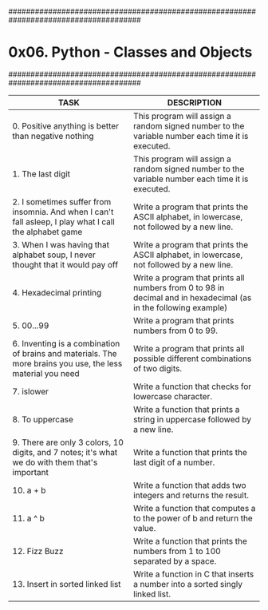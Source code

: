 
######################################################################################
# 0x06. Python - Classes and Objects
######################################################################################

| TASK | DESCRIPTION |
| ------ | ------ |
|0. Positive anything is better than negative nothing|This program will assign a random signed number to the variable number each time it is executed. |
|1. The last digit|This program will assign a random signed number to the variable number each time it is executed.|
|2. I sometimes suffer from insomnia. And when I can't fall asleep, I play what I call the alphabet game|Write a program that prints the ASCII alphabet, in lowercase, not followed by a new line.|
|3. When I was having that alphabet soup, I never thought that it would pay off |Write a program that prints the ASCII alphabet, in lowercase, not followed by a new line.|
|4. Hexadecimal printing|Write a program that prints all numbers from 0 to 98 in decimal and in hexadecimal (as in the following example)|
|5. 00...99|Write a program that prints numbers from 0 to 99.|
|6. Inventing is a combination of brains and materials. The more brains you use, the less material you need |Write a program that prints all possible different combinations of two digits.|
|7. islower|Write a function that checks for lowercase character.|
|8. To uppercase|Write a function that prints a string in uppercase followed by a new line.|
|9. There are only 3 colors, 10 digits, and 7 notes; it's what we do with them that's important|Write a function that prints the last digit of a number.|
|10. a + b |Write a function that adds two integers and returns the result.|
|11. a ^ b|Write a function that computes a to the power of b and return the value.|
|12. Fizz Buzz |Write a function that prints the numbers from 1 to 100 separated by a space.
|13. Insert in sorted linked list |Write a function in C that inserts a number into a sorted singly linked list.|
